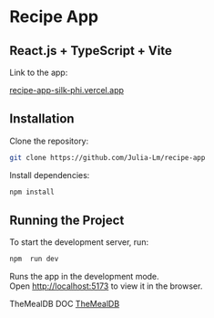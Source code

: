 # Recipe App
## React.js + TypeScript + Vite

Link to the app:

[recipe-app-silk-phi.vercel.app](https://recipe-app-silk-phi.vercel.app/)


## Installation

Clone the repository:

```bash
git clone https://github.com/Julia-Lm/recipe-app
```

Install dependencies:
```bash
npm install
 ```

##  Running the Project

To start the development server, run:

```bash
npm  run dev
 ```

Runs the app in the development mode.\
Open [http://localhost:5173](http://localhost:5173) to view it in the browser.

TheMealDB DOC
[TheMealDB](https://www.themealdb.com/api.php?ref=apilist.fun)
